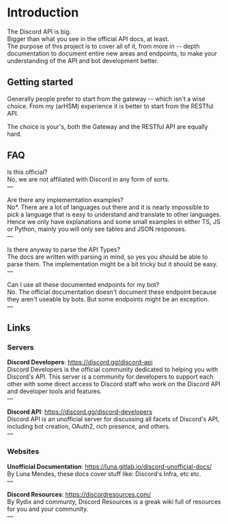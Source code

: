 # Introduction

The Discord API is big.<br>
Bigger than what you see in the official API docs, at least.<br>
The purpose of this project is to cover all of it, from more in -- depth documentation to document entire new areas and endpoints, to make your understanding of the API and bot development better.

## Getting started

Generally people prefer to start from the gateway -- which isn't a wise choice.
From my (arHSM) experience it is better to start from the RESTful API.

The choice is your's, both the Gateway and the RESTful API are equally hard.

## FAQ

Is this official?<br>
No, we are not affiliated with Discord in any form of sorts.\
—

Are there any implememtation examples?<br>
No*. There are a lot of languages out there and it is nearly impossible to pick a language
that is easy to understand and translate to other languages.
Hence we only have explanations and some small examples in either TS, JS or Python,
mainly you will only see tables and JSON responses.\
—

Is there anyway to parse the API Types?<br>
The docs are written with parsing in mind, so yes you should be able to parse them.
The implementation might be a bit tricky but it should be easy.\
—


Can I use all these documented endpoints for my bot?<br>
No. The official documentation doesn't document these endpoint because they aren't useable by bots.
But some endpoints might be an exception.\
—

## Links

### Servers

**Discord Developers**: <https://discord.gg/discord-api><br>
Discord Developers is the official community dedicated to helping you with Discord's API.
This server is a community for developers to support each other with some direct
access to Discord staff who work on the Discord API and developer tools and features.\
—

**Discord API**: <https://discord.gg/discord-developers><br>
Discord API is an unofficial server for discussing all facets of Discord's API, 
including bot creation, OAuth2, rich presence, and others.\
—

### Websites

**Unofficial Documentation**: <https://luna.gitlab.io/discord-unofficial-docs/><br>
By Luna Mendes, these docs cover stuff like: Discord's Infra, etc etc.\
—

**Discord Resources**: <https://discordresources.com/><br> 
By Rydix and communty, Discord Resources is a greak wiki full of resources for you and your community.\
—
